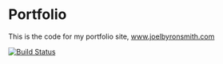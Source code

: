 Portfolio
====================
This is the code for my portfolio site, www.joelbyronsmith.com

[![Build Status](https://secure.travis-ci.org/jbsmith86/CodefellowsPortfolio.png)](http://travis-ci.org/jbsmith86/CodefellowsPortfolio)
